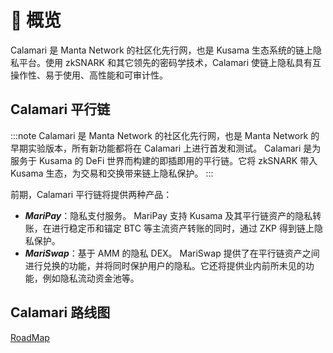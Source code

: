 # 📝 概览

Calamari 是 Manta Network 的社区化先行网，也是 Kusama 生态系统的链上隐私平台。使用 zkSNARK 和其它领先的密码学技术，Calamari 使链上隐私具有互操作性、易于使用、高性能和可审计性。

## Calamari 平行链 

:::note
Calamari 是 Manta Network 的社区化先行网，也是 Manta Network 的早期实验版本，所有新功能都将在 Calamari 上进行首发和测试。 Calamari 是为服务于 Kusama 的 DeFi 世界而构建的即插即用的平行链。它将 zkSNARK 带入 Kusama 生态，为交易和交换带来链上隐私保护。
:::

前期，Calamari 平行链将提供两种产品：

- ***MariPay***：隐私支付服务。 MariPay 支持 Kusama 及其平行链资产的隐私转账，在进行稳定币和锚定 BTC 等主流资产转账的同时，通过 ZKP 得到链上隐私保护。
- ***MariSwap***：基于 AMM 的隐私 DEX。 MariSwap 提供了在平行链资产之间进行兑换的功能，并将同时保护用户的隐私。它还将提供业内前所未见的功能，例如隐私流动资金池等。

## Calamari 路线图

[RoadMap](https://emphasized-seed-161.notion.site/3b1b61e0aee8484396d674f4653e0813?v=451a4ad2105d4f9cb35fb74680359c1d)